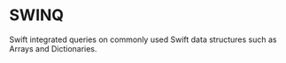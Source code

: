 # SWINQ
Swift integrated queries on commonly used Swift data structures such as Arrays and Dictionaries.

